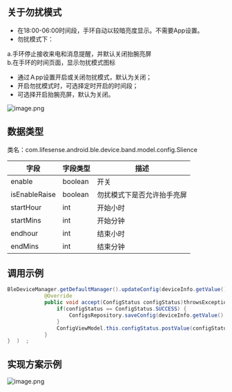 <a name="D2WIh"></a>
## 关于勿扰模式
- 在18:00-06:00时间段，手环自动以较暗亮度显示。不需要App设置。
- 勿扰模式下：

a.手环停止接收来电和消息提醒，并默认关闭抬腕亮屏<br />b.在手环的时间页面，显示勿扰模式图标

- 通过Ａpp设置开启或关闭勿扰模式，默认为关闭；
- 开启勿扰模式时，可选择定时开启的时间段；
- 可选择开启抬腕亮屏，默认为关闭。

![image.png](https://cdn.nlark.com/yuque/0/2021/png/265997/1616724733010-75bfc96c-c592-47fa-a598-16b0df18d717.png#crop=0&crop=0&crop=1&crop=1&height=464&id=nV7sa&margin=%5Bobject%20Object%5D&name=image.png&originHeight=464&originWidth=866&originalType=binary&ratio=1&rotation=0&showTitle=false&size=107523&status=done&style=none&title=&width=866)
<a name="NvXKT"></a>
## 数据类型
类名：com.lifesense.android.ble.device.band.model.config.Slience

| 字段 | 字段类型 | 描述 |
| --- | --- | --- |
| enable | boolean | 开关 |
| isEnableRaise | boolean | 勿扰模式下是否允许抬手亮屏 |
| startHour | int | 开始小时 |
| startMins | int | 开始分钟 |
| endhour | int | 结束小时 |
| endMins | int | 结束分钟 |

<a name="voCW3"></a>
## 调用示例
```java
BleDeviceManager.getDefaultManager().updateConfig(deviceInfo.getValue().getMac(), dialPlate, new Consumer<ConfigStatus>() {
            @Override
            public void accept(ConfigStatus configStatus)throwsException{   
                if(configStatus == ConfigStatus.SUCCESS) {
                    ConfigsRepository.saveConfig(deviceInfo.getValue().getMac(),config);
                }
                ConfigViewModel.this.configStatus.postValue(configStatus);
            }
}  )  ;
```
<a name="15hLi"></a>
## 实现方案示例
![image.png](https://cdn.nlark.com/yuque/0/2021/png/265997/1616737483254-b0673315-9984-448c-873e-8847ec415495.png#crop=0&crop=0&crop=1&crop=1&height=446&id=YoYBj&margin=%5Bobject%20Object%5D&name=image.png&originHeight=446&originWidth=686&originalType=binary&ratio=1&rotation=0&showTitle=false&size=35584&status=done&style=none&title=&width=686)


